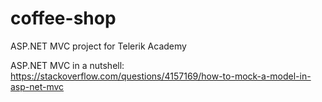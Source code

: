 # coffee-shop
ASP.NET MVC project for Telerik Academy

ASP.NET MVC in a nutshell: https://stackoverflow.com/questions/4157169/how-to-mock-a-model-in-asp-net-mvc
